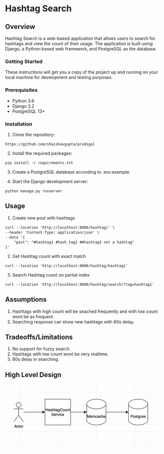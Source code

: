 # Hashtag Search

## Overview

Hashtag Search is a web-based application that allows users to search for hashtags and view the count of their usage. The application is built using Django, a Python-based web framework, and PostgreSQL as the database.

### Getting Started
These instructions will get you a copy of the project up and running on your local machine for development and testing purposes.

### Prerequisites
- Python 3.6
- Django 3.2
- PostgreSQL 13+

### Installation

1. Clone the repository:
```
https://github.com/shaishavgupta/prodigal
```

2. Install the required packages:
```
pip install -r requirements.txt
```

3. Create a PostgreSQL database according to .env.example.

4. Start the Django development server:
```
python manage.py runserver
```

## Usage
1. Create new post with hashtags
```
curl --location 'http://localhost:8000/hashtag/' \
--header 'Content-Type: application/json' \
--data '{
    "post": "#hashtag1 #hash_tag2 ##hashtag3 not a hashtag"
}'
```

2. Get Hashtag count with exact match
```
curl --location 'http://localhost:8000/hashtag/hashtag1'
```
3. Search Hashtag count on partial index
```
curl --location 'http://localhost:8000/hashtag/search/?tag=hashtag1'
```

## Assumptions
1. Hashtags with high count will be seached frequently and with low count wont be as frequent.
2. Searching response can show new hashtags with 60s delay.

## Tradeoffs/Limitations
1. No support for fuzzy search.
2. Hashtags with low count wont be very realtime.
3. 60s delay in searching.


## High Level Design
![alt text](hld.png)